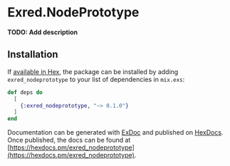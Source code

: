 # Exred.NodePrototype

**TODO: Add description**

## Installation

If [available in Hex](https://hex.pm/docs/publish), the package can be installed
by adding `exred_nodeprototype` to your list of dependencies in `mix.exs`:

```elixir
def deps do
  [
    {:exred_nodeprototype, "~> 0.1.0"}
  ]
end
```

Documentation can be generated with [ExDoc](https://github.com/elixir-lang/ex_doc)
and published on [HexDocs](https://hexdocs.pm). Once published, the docs can
be found at [https://hexdocs.pm/exred_nodeprototype](https://hexdocs.pm/exred_nodeprototype).

